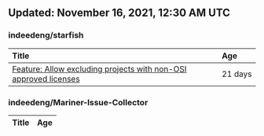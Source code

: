 ## Updated: November 16, 2021, 12:30 AM UTC


### indeedeng/starfish
|**Title**|**Age**|
|:----|:----|
|[Feature: Allow excluding projects with non-OSI approved licenses](https://github.com/indeedeng/starfish/issues/126)|21&nbsp;days|


### indeedeng/Mariner-Issue-Collector
|**Title**|**Age**|
|:----|:----|